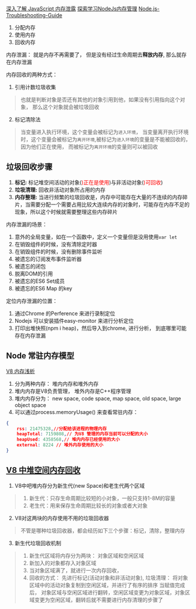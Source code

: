 [深入了解 JavaScript 内存泄露](https://juejin.im/post/5d68baf6e51d4561e224a384)
[探索学习NodeJs内存管理](https://www.jianshu.com/p/4679f3e5e340)
[Node.js-Troubleshooting-Guide](https://github.com/aliyun-node/Node.js-Troubleshooting-Guide)

1. 分配内存
2. 使用内存
3. 回收内存

内存泄漏： 就是内存不再需要了， 但是没有经过生命周期去**释放内存**, 那么就存在内存泄漏

内存回收的两种方式：
1. 引用计数垃圾收集
> 也就是判断对象是否还有其他的对象引用到他，如果没有引用指向这个对象， 那么这个对象就会被垃圾回收
2. 标记清除法
> 当变量进入执行环境，这个变量会被标记为`进入环境`， 当变量离开执行环境时，这个变量会被标记为`离开环境`,被标记为`进入环境`的变量是不能被回收的，因为他们正在使用， 而被标记为`离开环境`的变量则可以被回收

## 垃圾回收步骤
1. **标记:** 标记堆空间活动的对象(<font color=red>)正在是使用</font>)与非活动对象(<font color=red>)可回收</font>)
2. **垃圾清理:** 回收非活动对象所占用的内存
3. **内存整理:** 当进行频繁的垃圾回收是，内存中可能存在大量的不连续的内存碎片，当需要分配一个需要占用比较大连续内存的对象时，可能存在内存不足的现象，所以这个时候就需要整理这些内存碎片

内存泄漏的场景：
1. 意外的全局变量，如在一个函数中，定义一个变量但是没用使用`var let`
2. 在销毁组件的时候，没有清除定时器
3. 在销毁组件的时候，没有删除事件监听
4. 被遗忘的订阅发布事件监听器
5. 被遗忘的闭包
6. 脱离DOM的引用
7. 被遗忘的ES6 Set成员
8. 被遗忘的ES6 Map 的key 

定位内存泄漏的位置：
1. 通过Chrome 的Perference 来进行录制定位
2. Nodejs 可以安装插件easy-monitor 来进行分析定位
3. 打印出堆快照(npm i heap)，然后导入到chrome, 进行分析， 到底哪里可能存在内存泄漏

## Node 常驻内存模型
[V8 内存浅析](https://zhuanlan.zhihu.com/p/33816534)
1. 分为两种内存： 堆内内存和堆外内存
2. 堆内内存是V8负责管理， 堆外内存是C++程序管理
3. 堆内内存分为： new space, code space, map space, old space, large object space
4. 可以通过process.memoryUsage() 来查看常驻内存： 
```json
{ 
    rss: 21475328,//分配给该进程的物理内存
    heapTotal: 7159808,// 为V8 管理的内存当前可以分配的大小
    heapUsed: 4358568,// 堆内内存已经使用的大小
    external: 8224 // 堆外内存使用的大小
}
```
## [V8 中堆空间内存回收](https://github.com/sisterAn/JavaScript-Algorithms/issues/24)

1. V8中吧堆内存分为新生代(new Space)和老生代两个区域
> 1. 新生代：只存生命周期比较短的小对象，一般只支持1-8M的容量
> 2. 老生代：用来保存生命周期比较长的对象或者大对象
2. V8对这两块的内存使用不用的垃圾回收器
> 不管是哪种垃圾回收器，都会经历如下三个步骤：标记，清除，整理内存
3. 新生代垃圾回收机制
> 1. 新生代区域将内存分为两块： 对象区域和空闲区域
> 2. 新加入的对象都存入对象区域
> 3. 当对象区域满了，就进行一次内存回收，
> 4. 回收的方式： 先进行标记(活动对象和非活动对象), 垃圾清理： 将对象区域中的活动对象复制到空闲区域，并进行了有序的排序
> 当赋值完成后， 对象区域与空闲区域进行翻转，空闲区域变更为对象区域，对象区域变更为空闲区域，翻转后就不需要进行内存清理的步骤了

